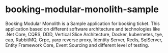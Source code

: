 # booking-modular-monolith-sample
Booking Modular Monolith is a Sample application for booking ticket. This application based on different software architecture and technologies like .Net Core, CQRS, DDD, Vertical Slice Architecture, Docker, kubernetes, tye, cap, RabbitMQ, Grpc, yarp reverse proxy, Identity Server, Redis, SqlServer, Entity Framework Core, Event Sourcing and different level of testing.

